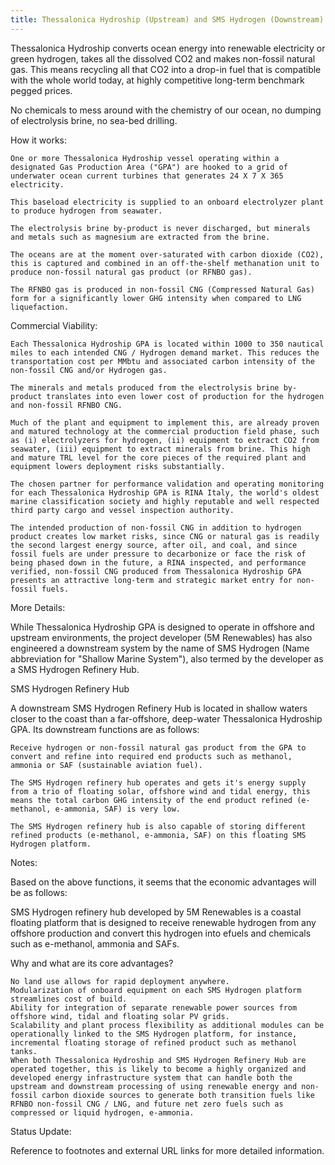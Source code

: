 ```yaml
---
title: Thessalonica Hydroship (Upstream) and SMS Hydrogen (Downstream) Extracted Report Data (December 2024)
---
```


Thessalonica Hydroship converts ocean energy into renewable electricity or green hydrogen, takes all the dissolved CO2 and makes non-fossil natural gas. This means recycling all that CO2 into a drop-in fuel that is compatible with the whole world today, at highly competitive long-term benchmark pegged prices.

No chemicals to mess around with the chemistry of our ocean, no dumping of electrolysis brine, no sea-bed drilling.

How it works:

    One or more Thessalonica Hydroship vessel operating within a designated Gas Production Area ("GPA") are hooked to a grid of underwater ocean current turbines that generates 24 X 7 X 365 electricity.

    This baseload electricity is supplied to an onboard electrolyzer plant to produce hydrogen from seawater.

    The electrolysis brine by-product is never discharged, but minerals and metals such as magnesium are extracted from the brine.

    The oceans are at the moment over-saturated with carbon dioxide (CO2), this is captured and combined in an off-the-shelf methanation unit to produce non-fossil natural gas product (or RFNBO gas).

    The RFNBO gas is produced in non-fossil CNG (Compressed Natural Gas) form for a significantly lower GHG intensity when compared to LNG liquefaction.

Commercial Viability:

    Each Thessalonica Hydroship GPA is located within 1000 to 350 nautical miles to each intended CNG / Hydrogen demand market. This reduces the transportation cost per MMbtu and associated carbon intensity of the non-fossil CNG and/or Hydrogen gas.

    The minerals and metals produced from the electrolysis brine by-product translates into even lower cost of production for the hydrogen and non-fossil RFNBO CNG.

    Much of the plant and equipment to implement this, are already proven and matured technology at the commercial production field phase, such as (i) electrolyzers for hydrogen, (ii) equipment to extract CO2 from seawater, (iii) equipment to extract minerals from brine. This high and mature TRL level for the core pieces of the required plant and equipment lowers deployment risks substantially.

    The chosen partner for performance validation and operating monitoring for each Thessalonica Hydroship GPA is RINA Italy, the world's oldest marine classification society and highly reputable and well respected third party cargo and vessel inspection authority.

    The intended production of non-fossil CNG in addition to hydrogen product creates low market risks, since CNG or natural gas is readily the second largest energy source, after oil, and coal, and since fossil fuels are under pressure to decarbonize or face the risk of being phased down in the future, a RINA inspected, and performance verified, non-fossil CNG produced from Thessalonica Hydroship GPA presents an attractive long-term and strategic market entry for non-fossil fuels.

More Details:

While Thessalonica Hydroship GPA is designed to operate in offshore and upstream environments, the project developer (5M Renewables) has also engineered a downstream system by the name of SMS Hydrogen (Name abbreviation for "Shallow Marine System"), also termed by the developer as a SMS Hydrogen Refinery Hub.

SMS Hydrogen Refinery Hub

A downstream SMS Hydrogen Refinery Hub is located in shallow waters closer to the coast than a far-offshore, deep-water Thessalonica Hydroship GPA. Its downstream functions are as follows:

    Receive hydrogen or non-fossil natural gas product from the GPA to convert and refine into required end products such as methanol, ammonia or SAF (sustainable aviation fuel).

    The SMS Hydrogen refinery hub operates and gets it's energy supply from a trio of floating solar, offshore wind and tidal energy, this means the total carbon GHG intensity of the end product refined (e-methanol, e-ammonia, SAF) is very low.

    The SMS Hydrogen refinery hub is also capable of storing different refined products (e-methanol, e-ammonia, SAF) on this floating SMS Hydrogen platform.

Notes:

Based on the above functions, it seems that the economic advantages will be as follows:

SMS Hydrogen refinery hub developed by 5M Renewables is a coastal floating platform that is designed to receive renewable hydrogen from any offshore production and convert this hydrogen into efuels and chemicals such as e-methanol, ammonia and SAFs.

Why and what are its core advantages?

    No land use allows for rapid deployment anywhere.
    Modularization of onboard equipment on each SMS Hydrogen platform streamlines cost of build.
    Ability for integration of separate renewable power sources from offshore wind, tidal and floating solar PV grids.
    Scalability and plant process flexibility as additional modules can be operationally linked to the SMS Hydrogen platform, for instance, incremental floating storage of refined product such as methanol tanks.
    When both Thessalonica Hydroship and SMS Hydrogen Refinery Hub are operated together, this is likely to become a highly organized and developed energy infrastructure system that can handle both the upstream and downstream processing of using renewable energy and non-fossil carbon dioxide sources to generate both transition fuels like RFNBO non-fossil CNG / LNG, and future net zero fuels such as compressed or liquid hydrogen, e-ammonia.

Status Update:

Reference to footnotes and external URL links for more detailed information.
